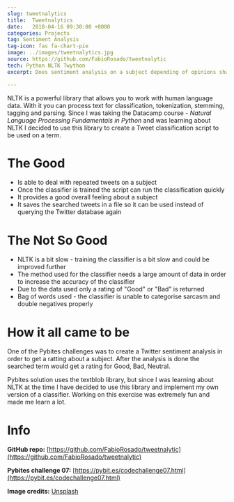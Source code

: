 ```yaml
---
slug: tweetnalytics
title:  Tweetnalytics
date:   2018-04-16 09:30:00 +0000
categories: Projects
tag: Sentiment Analysis
tag-icon: fas fa-chart-pie
image: ../images/tweetnalytics.jpg
source: https://github.com/FabioRosado/tweetnalytic
tech: Python NLTK Twython
excerpt: Does sentiment analysis on a subject depending of opinions shared on twitter by using the NLTK library.

---
```

NLTK is a powerful library that allows you to work with human language data. With it you can process text for classification, tokenization, stemming, tagging and parsing. Since I was taking the Datacamp course - _Natural Language Processing Fundamentals in Python_ and was learning about NLTK I decided to use this library to create a Tweet classification script to be used on a term.

# The Good

- Is able to deal with repeated tweets on a subject
- Once the classifier is trained the script can run the classification quickly
- It provides a good overall feeling about a subject
- It saves the searched tweets in a file so it can be used instead of querying the Twitter database again

# The Not So Good

- NLTK is a bit slow - training the classifier is a bit slow and could be improved further
- The method used for the classifier needs a large amount of data in order to increase the accuracy of the classifier
- Due to the data used only a rating of "Good" or "Bad" is returned
- Bag of words used - the classifier is unable to categorise sarcasm and double negatives properly

# How it all came to be

One of the Pybites challenges was to create a Twitter sentiment analysis in order to get a ratting about a subject. After the analysis is done the searched term would get a rating for Good, Bad, Neutral.

Pybites solution uses the textblob library, but since I was learning about NLTK at the time I have decided to use this library and implement my own version of a classifier. Working on this exercise was extremely fun and made me learn a lot.

# Info

**GitHub repo:** [https://github.com/FabioRosado/tweetnalytic](https://github.com/FabioRosado/tweetnalytic)

**Pybites challenge 07:** [https://pybit.es/codechallenge07.html](https://pybit.es/codechallenge07.html)

**Image credits:** [Unsplash](https://unsplash.com/photos/FumjLlfuvhg)
